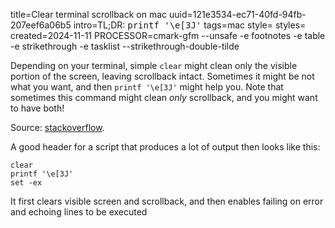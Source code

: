 title=Clear terminal scrollback on mac
uuid=121e3534-ec71-40fd-94fb-207eef6a06b5
intro=TL;DR: <tt>printf '\e[3J'</tt>
tags=mac
style=
styles=
created=2024-11-11
PROCESSOR=cmark-gfm --unsafe -e footnotes -e table -e strikethrough -e tasklist --strikethrough-double-tilde

Depending on your terminal, simple `clear` might clean only the visible portion of the screen, leaving scrollback intact.
Sometimes it might be not what you want, and then `printf '\e[3J'` might help you.
Note that sometimes this command might clean _only_ scrollback, and you might want to have both!

Source: [stackoverflow][x].

[x]: https://stackoverflow.com/questions/29887629/how-to-clear-terminal-mac-osx-scrollback

A good header for a script that produces a lot of output then looks like this:

	clear
	printf '\e[3J'
	set -ex

It first clears visible screen and scrollback, and then enables failing on error and echoing lines to be executed
